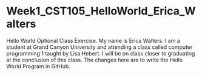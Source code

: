 # Week1_CST105_HelloWorld_Erica_Walters
Hello World Optional Class Exercise.
My name is Erica Walters. I am a student at Grand Canyon University and attending a class called computer programming 1 taught by Lisa Hebert. I will be on class closer to graduating at the conclusion of this class.
The changes here are to write the Hello World Program in GitHub.
